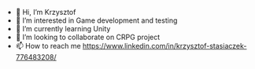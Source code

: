 - 👋 Hi, I’m Krzysztof
- 👀 I’m interested in Game development and testing
- 🌱 I’m currently learning Unity
- 💞️ I’m looking to collaborate on CRPG project
- 📫 How to reach me https://www.linkedin.com/in/krzysztof-stasiaczek-776483208/

<!---
Azytzen/Azytzen is a ✨ special ✨ repository because its `README.md` (this file) appears on your GitHub profile.
You can click the Preview link to take a look at your changes.
--->
